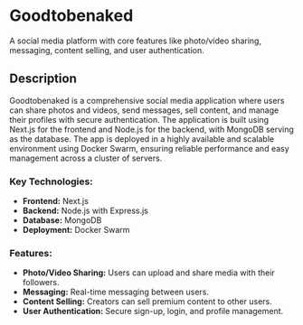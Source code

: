 # Goodtobenaked

A social media platform with core features like photo/video sharing, messaging, content selling, and user authentication.

## Description

Goodtobenaked is a comprehensive social media application where users can share photos and videos, send messages, sell content, and manage their profiles with secure authentication. The application is built using Next.js for the frontend and Node.js for the backend, with MongoDB serving as the database. The app is deployed in a highly available and scalable environment using Docker Swarm, ensuring reliable performance and easy management across a cluster of servers.

### Key Technologies:

- **Frontend:** Next.js
- **Backend:** Node.js with Express.js
- **Database:** MongoDB
- **Deployment:** Docker Swarm

### Features:

- **Photo/Video Sharing:** Users can upload and share media with their followers.
- **Messaging:** Real-time messaging between users.
- **Content Selling:** Creators can sell premium content to other users.
- **User Authentication:** Secure sign-up, login, and profile management.

